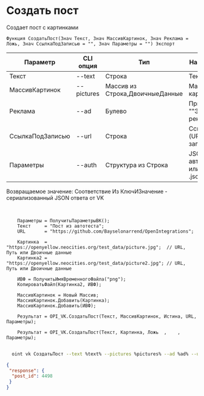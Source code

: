 ﻿---
sidebar_position: 1
---

# Создать пост
 Создает пост с картинками



`Функция СоздатьПост(Знач Текст, Знач МассивКартинок, Знач Реклама = Ложь, Знач СсылкаПодЗаписью = "", Знач Параметры = "") Экспорт`

  | Параметр | CLI опция | Тип | Назначение |
  |-|-|-|-|
  | Текст | --text | Строка | Текст поста |
  | МассивКартинок | --pictures | Массив из Строка,ДвоичныеДанные | Массив картинок |
  | Реклама | --ad | Булево | Признак ""Это реклама"" |
  | СсылкаПодЗаписью | --url | Строка | Ссылка (URL) под записью |
  | Параметры | --auth | Структура из Строка | JSON авторизации или путь к .json |

  
  Возвращаемое значение:   Соответствие Из КлючИЗначение - сериализованный JSON ответа от VK

<br/>




```bsl title="Пример кода"
    Параметры = ПолучитьПараметрыВК();
    Текст     = "Пост из автотеста";
    URL       = "https://github.com/Bayselonarrend/OpenIntegrations";

    Картинка  = "https://openyellow.neocities.org/test_data/picture.jpg";  // URL, Путь или Двоичные данные
    Картинка2 = "https://openyellow.neocities.org/test_data/picture2.jpg"; // URL, Путь или Двоичные данные

    ИВФ = ПолучитьИмяВременногоФайла("png");
    КопироватьФайл(Картинка2, ИВФ);

    МассивКартинок = Новый Массив;
    МассивКартинок.Добавить(Картинка);
    МассивКартинок.Добавить(ИВФ);

    Результат = OPI_VK.СоздатьПост(Текст, МассивКартинок, Истина, URL, Параметры);

    Результат = OPI_VK.СоздатьПост(Текст, Картинка, Ложь  ,    , Параметры);
```



```sh title="Пример команды CLI"
    
  oint vk СоздатьПост --text %text% --pictures %pictures% --ad %ad% --url %url% --auth %auth%

```

```json title="Результат"
{
 "response": {
  "post_id": 4498
 }
}
```
